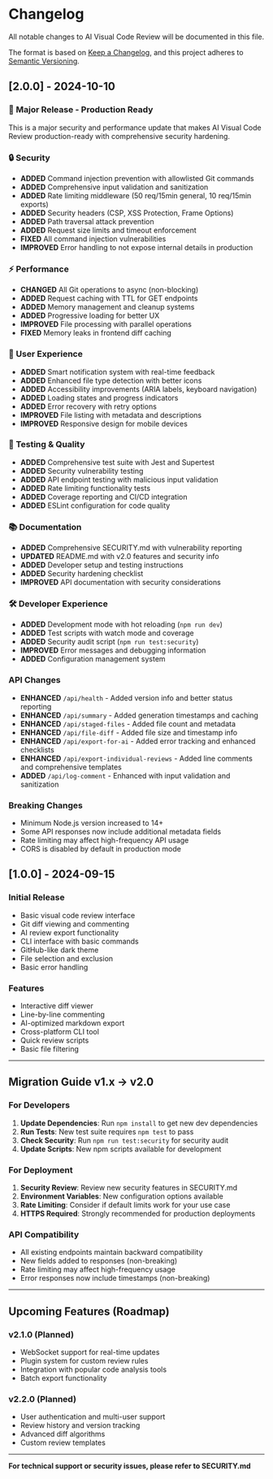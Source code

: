 # Changelog

All notable changes to AI Visual Code Review will be documented in this file.

The format is based on [Keep a Changelog](https://keepachangelog.com/en/1.0.0/),
and this project adheres to [Semantic Versioning](https://semver.org/spec/v2.0.0.html).

## [2.0.0] - 2024-10-10

### 🚀 Major Release - Production Ready

This is a major security and performance update that makes AI Visual Code Review production-ready with comprehensive security hardening.

### 🔒 Security
- **ADDED** Command injection prevention with allowlisted Git commands
- **ADDED** Comprehensive input validation and sanitization
- **ADDED** Rate limiting middleware (50 req/15min general, 10 req/15min exports)
- **ADDED** Security headers (CSP, XSS Protection, Frame Options)
- **ADDED** Path traversal attack prevention
- **ADDED** Request size limits and timeout enforcement
- **FIXED** All command injection vulnerabilities
- **IMPROVED** Error handling to not expose internal details in production

### ⚡ Performance
- **CHANGED** All Git operations to async (non-blocking)
- **ADDED** Request caching with TTL for GET endpoints
- **ADDED** Memory management and cleanup systems
- **ADDED** Progressive loading for better UX
- **IMPROVED** File processing with parallel operations
- **FIXED** Memory leaks in frontend diff caching

### 🎨 User Experience
- **ADDED** Smart notification system with real-time feedback
- **ADDED** Enhanced file type detection with better icons
- **ADDED** Accessibility improvements (ARIA labels, keyboard navigation)
- **ADDED** Loading states and progress indicators
- **ADDED** Error recovery with retry options
- **IMPROVED** File listing with metadata and descriptions
- **IMPROVED** Responsive design for mobile devices

### 🧪 Testing & Quality
- **ADDED** Comprehensive test suite with Jest and Supertest
- **ADDED** Security vulnerability testing
- **ADDED** API endpoint testing with malicious input validation
- **ADDED** Rate limiting functionality tests
- **ADDED** Coverage reporting and CI/CD integration
- **ADDED** ESLint configuration for code quality

### 📚 Documentation
- **ADDED** Comprehensive SECURITY.md with vulnerability reporting
- **UPDATED** README.md with v2.0 features and security info
- **ADDED** Developer setup and testing instructions
- **ADDED** Security hardening checklist
- **IMPROVED** API documentation with security considerations

### 🛠️ Developer Experience
- **ADDED** Development mode with hot reloading (`npm run dev`)
- **ADDED** Test scripts with watch mode and coverage
- **ADDED** Security audit script (`npm run test:security`)
- **IMPROVED** Error messages and debugging information
- **ADDED** Configuration management system

### API Changes
- **ENHANCED** `/api/health` - Added version info and better status reporting
- **ENHANCED** `/api/summary` - Added generation timestamps and caching
- **ENHANCED** `/api/staged-files` - Added file count and metadata
- **ENHANCED** `/api/file-diff` - Added file size and timestamp info
- **ENHANCED** `/api/export-for-ai` - Added error tracking and enhanced checklists
- **ENHANCED** `/api/export-individual-reviews` - Added line comments and comprehensive templates
- **ADDED** `/api/log-comment` - Enhanced with input validation and sanitization

### Breaking Changes
- Minimum Node.js version increased to 14+
- Some API responses now include additional metadata fields
- Rate limiting may affect high-frequency API usage
- CORS is disabled by default in production mode

## [1.0.0] - 2024-09-15

### Initial Release
- Basic visual code review interface
- Git diff viewing and commenting
- AI review export functionality
- CLI interface with basic commands
- GitHub-like dark theme
- File selection and exclusion
- Basic error handling

### Features
- Interactive diff viewer
- Line-by-line commenting
- AI-optimized markdown export
- Cross-platform CLI tool
- Quick review scripts
- Basic file filtering

---

## Migration Guide v1.x → v2.0

### For Developers
1. **Update Dependencies**: Run `npm install` to get new dev dependencies
2. **Run Tests**: New test suite requires `npm test` to pass
3. **Check Security**: Run `npm run test:security` for security audit
4. **Update Scripts**: New npm scripts available for development

### For Deployment
1. **Security Review**: Review new security features in SECURITY.md
2. **Environment Variables**: New configuration options available
3. **Rate Limiting**: Consider if default limits work for your use case
4. **HTTPS Required**: Strongly recommended for production deployments

### API Compatibility
- All existing endpoints maintain backward compatibility
- New fields added to responses (non-breaking)
- Rate limiting may affect high-frequency usage
- Error responses now include timestamps (non-breaking)

---

## Upcoming Features (Roadmap)

### v2.1.0 (Planned)
- WebSocket support for real-time updates
- Plugin system for custom review rules
- Integration with popular code analysis tools
- Batch export functionality

### v2.2.0 (Planned)
- User authentication and multi-user support
- Review history and version tracking
- Advanced diff algorithms
- Custom review templates

---

**For technical support or security issues, please refer to SECURITY.md**
